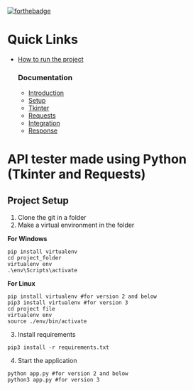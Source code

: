 
<!-- The links have to be edited -->
[![forthebadge](https://forthebadge.com/images/badges/made-with-python.svg)](https://forthebadge.com)


# Quick Links

- [How to run the project](https://github.com/suman-09/Tdoc_py#api-tester-made-using-python-tkinter-and-requests)
    
    ### Documentation
    - [Introduction](https://github.com/suman-09/Tdoc_py/blob/main/Resources/1.Introduction.md)
    - [Setup](https://github.com/suman-09/Tdoc_py/blob/main/Resources/2.Setup.md)
    - [Tkinter](https://github.com/suman-09/Tdoc_py/blob/main/Tkinter.md)
    - [Requests](https://github.com/suman-09/Tdoc_py/blob/main/Resources/4.Requests.md)
    - [Integration](https://github.com/suman-09/Tdoc_py/blob/main/Resources/5.Integration.md)
    - [Response](https://github.com/suman-09/Tdoc_py/blob/main/Resources/6.Response.md)


# API tester made using Python (Tkinter and Requests)

## Project Setup

1. Clone the git in a folder
2. Make a virtual environment in the folder

**For Windows**
```
pip install virtualenv
cd project_folder
virtualenv env
.\env\Scripts\activate
```

**For Linux**
```
pip install virtualenv #for version 2 and below 
pip3 install virtualenv #for version 3
cd project file
virtualenv env
source ./env/bin/activate
```

3. Install requirements
```
pip3 install -r requirements.txt
```


4. Start the application
```
python app.py #for version 2 and below
python3 app.py #for version 3
```
